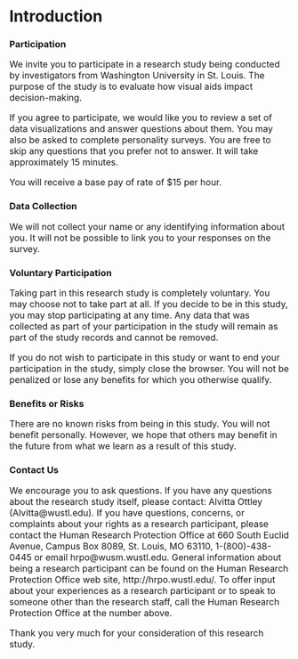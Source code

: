 # Introduction

### Participation

<div style="font-size: 16px">
We invite you to participate in a research study being conducted by investigators from Washington University in St. Louis.  The purpose of the study is to evaluate how visual aids impact decision-making. 

If you agree to participate, we would like you to review a set of data visualizations and answer questions about them. You may also be asked to complete personality surveys. You are free to skip any questions that you prefer not to answer. It will take approximately 15 minutes.

You will receive a base pay of rate of $15 per hour.
</div>

### Data Collection

<div style="font-size: 16px">
We will not collect your name or any identifying information about you.  It will not be possible to link you to your responses on the survey.
</div>

### Voluntary Participation

<div style="font-size: 16px">
Taking part in this research study is completely voluntary.  You may choose not to take part at all.  If you decide to be in this study, you may stop participating at any time. Any data that was collected as part of your participation in the study will remain as part of the study records and cannot be removed.

If you do not wish to participate in this study or want to end your participation in the study, simply close the browser. You will not be penalized or lose any benefits for which you otherwise qualify.
</div>

### Benefits or Risks

<div style="font-size: 16px">
There are no known risks from being in this study. You will not benefit personally. However, we hope that others may benefit in the future from what we learn as a result of this study.
</div>

### Contact Us

<div style="font-size: 16px">
We encourage you to ask questions.  If you have any questions about the research study itself, please contact: Alvitta Ottley (Alvitta@wustl.edu). If you have questions, concerns, or complaints about your rights as a research participant, please contact the Human Research Protection Office at 660 South Euclid Avenue, Campus Box 8089, St. Louis, MO  63110, 1-(800)-438-0445 or email hrpo@wusm.wustl.edu.   General information about being a research participant can be found on the Human Research Protection Office web site, http://hrpo.wustl.edu/.  To offer input about your experiences as a research participant or to speak to someone other than the research staff, call the Human Research Protection Office at the number above.

Thank you very much for your consideration of this research study. 
</div>